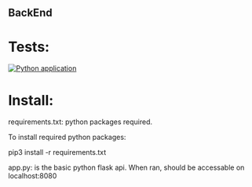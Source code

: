 ## BackEnd

# Tests:
[![Python application](https://github.com/RJP-Cab302/BackEnd/actions/workflows/python-app.yml/badge.svg?branch=main)](https://github.com/RJP-Cab302/BackEnd/actions/workflows/python-app.yml)

# Install:
requirements.txt: python packages required.

To install required python packages:

pip3 install -r requirements.txt

app.py: is the basic python flask api. When ran, should be accessable on localhost:8080

